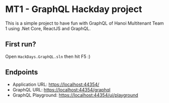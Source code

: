# MT1 - GraphQL Hackday project

This is a simple project to have fun with GraphQL of Hanoi Multitenant Team 1 using .Net Core, ReactJS and GraphQL.

## First run?

Open `HackDays.GraphQL.sln` then hit F5 :)

## Endpoints

- Application URL: <https://localhost:44354/>
- GraphQL URL: <https://localhost:44354/graphql>
- GraphQL Playground: <https://localhost:44354/ui/playground>
